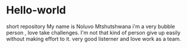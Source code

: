 # Hello-world
short  repository
My name is Noluvo Mtshutshwana i'm a very bubble person , love take challenges. 
I'm not that kind of person give up easily without making effort to it.
very good listerner and love work as a team. 
